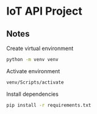 # IoT API Project

## Notes

Create virtual environment

```bash
python -m venv venv
```

Activate environment

```bash
venv/Scripts/activate
```

Install dependencies

```bash
pip install -r requirements.txt
```

